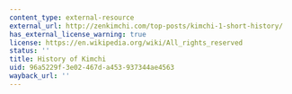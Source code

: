 ```yaml
---
content_type: external-resource
external_url: http://zenkimchi.com/top-posts/kimchi-1-short-history/
has_external_license_warning: true
license: https://en.wikipedia.org/wiki/All_rights_reserved
status: ''
title: History of Kimchi
uid: 96a5229f-3e02-467d-a453-937344ae4563
wayback_url: ''
---
```

